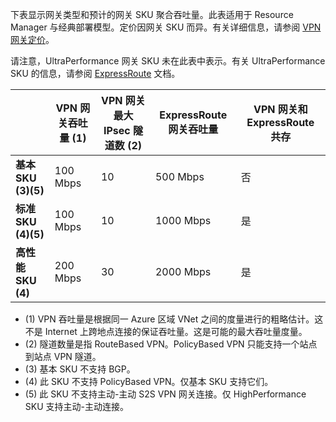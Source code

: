 下表显示网关类型和预计的网关 SKU 聚合吞吐量。此表适用于 Resource Manager 与经典部署模型。定价因网关 SKU 而异。有关详细信息，请参阅 [VPN 网关定价](https://www.azure.cn/pricing/details/vpn-gateway/)。

请注意，UltraPerformance 网关 SKU 未在此表中表示。有关 UltraPerformance SKU 的信息，请参阅 [ExpressRoute](../articles/expressroute/expressroute-about-virtual-network-gateways.md) 文档。

| | **VPN 网关吞吐量 (1)** | **VPN 网关最大 IPsec 隧道数 (2)** | **ExpressRoute 网关吞吐量** | **VPN 网关和 ExpressRoute 共存** |
| --- | --- | --- | --- | --- |
| **基本 SKU (3)(5)** |100 Mbps |10 |500 Mbps |否 |
| **标准 SKU (4)(5)** |100 Mbps |10 |1000 Mbps |是 |
| **高性能 SKU (4)** |200 Mbps |30 |2000 Mbps |是 |

* (1) VPN 吞吐量是根据同一 Azure 区域 VNet 之间的度量进行的粗略估计。这不是 Internet 上跨地点连接的保证吞吐量。这是可能的最大吞吐量度量。
* (2) 隧道数量是指 RouteBased VPN。PolicyBased VPN 只能支持一个站点到站点 VPN 隧道。
* (3) 基本 SKU 不支持 BGP。
* (4) 此 SKU 不支持 PolicyBased VPN。仅基本 SKU 支持它们。
* (5) 此 SKU 不支持主动-主动 S2S VPN 网关连接。仅 HighPerformance SKU 支持主动-主动连接。

<!---HONumber=Mooncake_1219_2016-->
